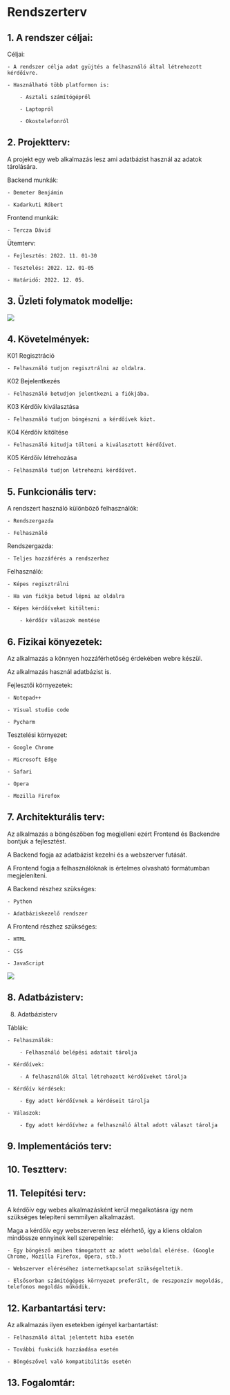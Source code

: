 # Rendszerterv

## 1. A rendszer céljai:

Céljai:

    - A rendszer célja adat gyüjtés a felhasználó által létrehozott kérdőívre.

    - Használható több platformon is:

        - Asztali számítógépről

        - Laptopról

        - Okostelefonról

## 2. Projektterv:

A projekt egy web alkalmazás lesz ami adatbázist használ az adatok tárolására.

Backend munkák:

    - Demeter Benjámin

    - Kadarkuti Róbert

Frontend munkák:

    - Tercza Dávid

Ütemterv:

    - Fejlesztés: 2022. 11. 01-30

    - Tesztelés: 2022. 12. 01-05

    - Határidő: 2022. 12. 05.

## 3. Üzleti folymatok modellje:

![](uzletifolymatokmodellje.png)

## 4. Követelmények:

K01 Regisztráció

    - Felhasználó tudjon regisztrálni az oldalra.

K02 Bejelentkezés

    - Felhasználó betudjon jelentkezni a fiókjába.

K03 Kérdőív kiválasztása

    - Felhasználó tudjon böngészni a kérdőívek közt.

K04 Kérdőív kitöltése

    - Felhasználó kitudja tölteni a kiválasztott kérdőívet.

K05 Kérdőív létrehozása

    - Felhasználó tudjon létrehozni kérdőívet.

## 5. Funkcionális terv:
A rendszert használó különböző felhasználók:

    - Rendszergazda

    - Felhasználó

Rendszergazda:

    - Teljes hozzáférés a rendszerhez

Felhasználó:

    - Képes regisztrálni

    - Ha van fiókja betud lépni az oldalra

    - Képes kérdőíveket kitölteni:

        - kérdőív válaszok mentése
## 6. Fizikai könyezetek:

Az alkalmazás a könnyen hozzáférhetőség érdekében webre készül.

Az alkalmazás használ adatbázist is.

Fejlesztői környezetek:

    - Notepad++

    - Visual studio code

    - Pycharm

Tesztelési környezet:

    - Google Chrome

    - Microsoft Edge

    - Safari

    - Opera

    - Mozilla Firefox

## 7. Architekturális terv:

Az alkalmazás a böngészőben fog megjelleni ezért Frontend és Backendre bontjuk a fejlesztést.

A Backend fogja az adatbázist kezelni és a webszerver futását.

A Frontend fogja a felhasználóknak is értelmes olvasható formátumban megjeleníteni.

A Backend részhez szükséges:

    - Python

    - Adatbáziskezelő rendszer

A Frontend részhez szükséges:

    - HTML

    - CSS

    - JavaScript

![](architekruralisterv.png)

## 8. Adatbázisterv:

8. Adatbázisterv

Táblák:

    - Felhasználók:

        - Felhasználó belépési adatait tárolja

    - Kérdőívek:

        - A felhasználók által létrehozott kérdőíveket tárolja

    - Kérdőív kérdések:

        - Egy adott kérdőívnek a kérdéseit tárolja

    - Válaszok:

        - Egy adott kérdőívhez a felhasználó által adott választ tárolja

## 9. Implementációs terv:

## 10. Tesztterv:

## 11. Telepítési terv:

A kérdőív egy webes alkalmazásként kerül megalkotásra így nem szükséges telepíteni semmilyen alkalmazást.

Maga a kérdőív egy webszerveren lesz elérhető, így a kliens oldalon mindössze ennyinek kell szerepelnie:

    - Egy böngésző amiben támogatott az adott weboldal elérése. (Google Chrome, Mozilla Firefox, Opera, stb.)

    - Webszerver eléréséhez internetkapcsolat szükségeltetik.

    - Elsősorban számítógépes környezet preferált, de reszponzív megoldás, telefonos megoldás működik.

## 12. Karbantartási terv:

Az alkalmazás ilyen esetekben igényel karbantartást:

    - Felhasználó által jelentett hiba esetén

    - További funkciók hozzáadása esetén

    - Böngészővel való kompatibilitás esetén

## 13. Fogalomtár:
